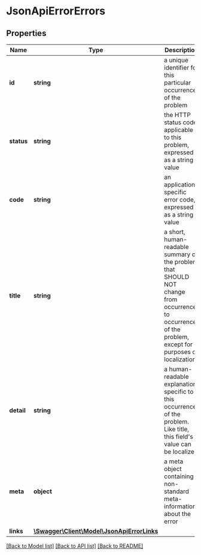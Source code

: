 # JsonApiErrorErrors

## Properties
Name | Type | Description | Notes
------------ | ------------- | ------------- | -------------
**id** | **string** | a unique identifier for this particular occurrence of the problem | 
**status** | **string** | the HTTP status code applicable to this problem, expressed as a string value | 
**code** | **string** | an application-specific error code, expressed as a string value | [optional] 
**title** | **string** | a short, human-readable summary of the problem that SHOULD NOT change from occurrence to occurrence of the problem, except for purposes of localization | [optional] 
**detail** | **string** | a human-readable explanation specific to this occurrence of the problem. Like title, this field&#39;s value can be localized | 
**meta** | **object** | a meta object containing non-standard meta-information about the error | [optional] 
**links** | [**\Swagger\Client\Model\JsonApiErrorLinks**](JsonApiErrorLinks.md) |  | [optional] 

[[Back to Model list]](../README.md#documentation-for-models) [[Back to API list]](../README.md#documentation-for-api-endpoints) [[Back to README]](../README.md)


